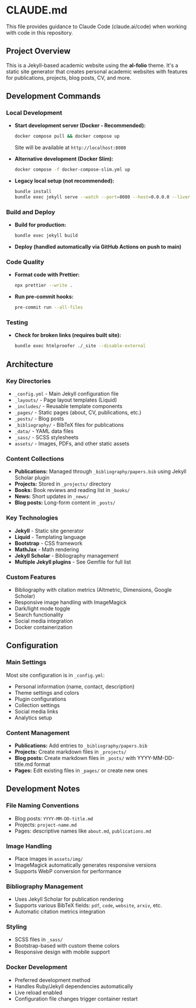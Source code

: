 # CLAUDE.md

This file provides guidance to Claude Code (claude.ai/code) when working with code in this repository.

## Project Overview

This is a Jekyll-based academic website using the **al-folio** theme. It's a static site generator that creates personal academic websites with features for publications, projects, blog posts, CV, and more.

## Development Commands

### Local Development

- **Start development server (Docker - Recommended):**

  ```bash
  docker compose pull && docker compose up
  ```

  Site will be available at `http://localhost:8080`

- **Alternative development (Docker Slim):**

  ```bash
  docker compose -f docker-compose-slim.yml up
  ```

- **Legacy local setup (not recommended):**
  ```bash
  bundle install
  bundle exec jekyll serve --watch --port=8080 --host=0.0.0.0 --livereload
  ```

### Build and Deploy

- **Build for production:**

  ```bash
  bundle exec jekyll build
  ```

- **Deploy (handled automatically via GitHub Actions on push to main)**

### Code Quality

- **Format code with Prettier:**

  ```bash
  npx prettier --write .
  ```

- **Run pre-commit hooks:**
  ```bash
  pre-commit run --all-files
  ```

### Testing

- **Check for broken links (requires built site):**
  ```bash
  bundle exec htmlproofer ./_site --disable-external
  ```

## Architecture

### Key Directories

- `_config.yml` - Main Jekyll configuration file
- `_layouts/` - Page layout templates (Liquid)
- `_includes/` - Reusable template components
- `_pages/` - Static pages (about, CV, publications, etc.)
- `_posts/` - Blog posts
- `_bibliography/` - BibTeX files for publications
- `_data/` - YAML data files
- `_sass/` - SCSS stylesheets
- `assets/` - Images, PDFs, and other static assets

### Content Collections

- **Publications:** Managed through `_bibliography/papers.bib` using Jekyll Scholar plugin
- **Projects:** Stored in `_projects/` directory
- **Books:** Book reviews and reading list in `_books/`
- **News:** Short updates in `_news/`
- **Blog posts:** Long-form content in `_posts/`

### Key Technologies

- **Jekyll** - Static site generator
- **Liquid** - Templating language
- **Bootstrap** - CSS framework
- **MathJax** - Math rendering
- **Jekyll Scholar** - Bibliography management
- **Multiple Jekyll plugins** - See Gemfile for full list

### Custom Features

- Bibliography with citation metrics (Altmetric, Dimensions, Google Scholar)
- Responsive image handling with ImageMagick
- Dark/light mode toggle
- Search functionality
- Social media integration
- Docker containerization

## Configuration

### Main Settings

Most site configuration is in `_config.yml`:

- Personal information (name, contact, description)
- Theme settings and colors
- Plugin configurations
- Collection settings
- Social media links
- Analytics setup

### Content Management

- **Publications:** Add entries to `_bibliography/papers.bib`
- **Projects:** Create markdown files in `_projects/`
- **Blog posts:** Create markdown files in `_posts/` with YYYY-MM-DD-title.md format
- **Pages:** Edit existing files in `_pages/` or create new ones

## Development Notes

### File Naming Conventions

- Blog posts: `YYYY-MM-DD-title.md`
- Projects: `project-name.md`
- Pages: descriptive names like `about.md`, `publications.md`

### Image Handling

- Place images in `assets/img/`
- ImageMagick automatically generates responsive versions
- Supports WebP conversion for performance

### Bibliography Management

- Uses Jekyll Scholar for publication rendering
- Supports various BibTeX fields: `pdf`, `code`, `website`, `arxiv`, etc.
- Automatic citation metrics integration

### Styling

- SCSS files in `_sass/`
- Bootstrap-based with custom theme colors
- Responsive design with mobile support

### Docker Development

- Preferred development method
- Handles Ruby/Jekyll dependencies automatically
- Live reload enabled
- Configuration file changes trigger container restart
